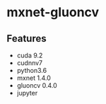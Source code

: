 # mxnet-gluoncv

## Features

+ cuda 9.2 
+ cudnnv7 
+ python3.6 
+ mxnet 1.4.0 
+ gluoncv 0.4.0 
+ jupyter